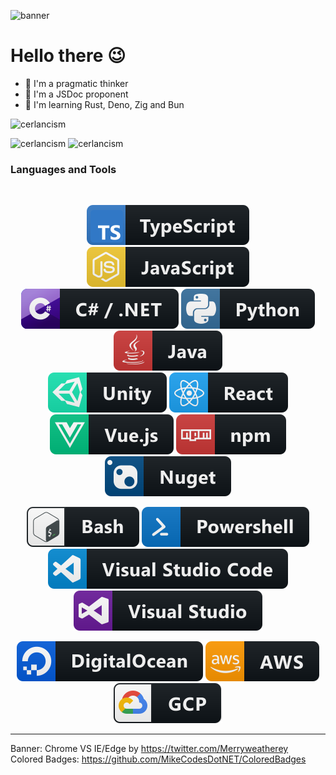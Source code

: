 ![banner](https://i.imgur.com/NiH3cpL.png)

# Hello there 😉

* 🧠 I'm a pragmatic thinker
* 📝 I'm a JSDoc proponent 
* 🌱 I'm learning Rust, Deno, Zig and Bun

<p align="left"> <img src="https://komarev.com/ghpvc/?username=cerlancism" alt="cerlancism" /> </p>

<div>
  <img src="https://github-readme-stats.vercel.app/api?username=Cerlancism&show_icons=true&hide_border=true" alt="cerlancism" />
  <img src="https://github-readme-stats.vercel.app/api/top-langs/?username=cerlancism&layout=compact&show_icons=true&hide_border=true&hide=HLSL,ShaderLab,HTML,COBOL&langs_count=8" alt="cerlancism" />
</div>


### Languages and Tools


<br>

<p align="center">
 <img src="https://github.com/MikeCodesDotNET/ColoredBadges/blob/5bffd4d642c18efdc535293f81fb8452d8f2445e/svg/dev/languages/typescript.svg">
 <img src="https://raw.githubusercontent.com/MikeCodesDotNET/ColoredBadges/master/svg/dev/languages/js.svg">
 <img src="https://raw.githubusercontent.com/MikeCodesDotNET/ColoredBadges/master/svg/dev/languages/csharp_dotnet.svg">
 <img src="https://raw.githubusercontent.com/MikeCodesDotNET/ColoredBadges/master/svg/dev/languages/python.svg">
 <img src="https://raw.githubusercontent.com/MikeCodesDotNET/ColoredBadges/master/svg/dev/languages/java.svg">
 <br>
 <img src="https://raw.githubusercontent.com/MikeCodesDotNET/ColoredBadges/master/svg/dev/frameworks/unity.svg">
 <img src="https://raw.githubusercontent.com/MikeCodesDotNET/ColoredBadges/master/svg/dev/frameworks/react.svg">
 <img src="https://raw.githubusercontent.com/MikeCodesDotNET/ColoredBadges/master/svg/dev/frameworks/vue.svg">
 <img src="https://raw.githubusercontent.com/MikeCodesDotNET/ColoredBadges/master/svg/dev/services/npm.svg">
 <img src="https://raw.githubusercontent.com/MikeCodesDotNET/ColoredBadges/master/svg/dev/services/nuget.svg">
</p>

<p align="center">
 <img src="https://raw.githubusercontent.com/MikeCodesDotNET/ColoredBadges/master/svg/dev/tools/bash.svg">
 <img src="https://raw.githubusercontent.com/MikeCodesDotNET/ColoredBadges/master/svg/dev/tools/powershell.svg">
 <img src="https://raw.githubusercontent.com/MikeCodesDotNET/ColoredBadges/master/svg/dev/tools/visualstudio_code.svg">
 <img src="https://raw.githubusercontent.com/MikeCodesDotNET/ColoredBadges/master/svg/dev/tools/visualstudio.svg">
</p>

<p align="center">
 <img src="https://raw.githubusercontent.com/MikeCodesDotNET/ColoredBadges/master/svg/dev/services/digitalocean.svg">
 <img src="https://raw.githubusercontent.com/MikeCodesDotNET/ColoredBadges/master/svg/dev/services/aws.svg">
 <img src="https://raw.githubusercontent.com/MikeCodesDotNET/ColoredBadges/master/svg/dev/services/gcp.svg">
</p>

---
Banner: Chrome VS IE/Edge by https://twitter.com/Merryweatherey  
Colored Badges: https://github.com/MikeCodesDotNET/ColoredBadges  
